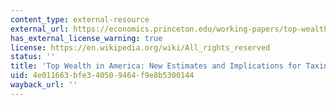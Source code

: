 ```yaml
---
content_type: external-resource
external_url: https://economics.princeton.edu/working-papers/top-wealth-in-america-new-estimates-and-implications-for-taxing-the-rich/
has_external_license_warning: true
license: https://en.wikipedia.org/wiki/All_rights_reserved
status: ''
title: 'Top Wealth in America: New Estimates and Implications for Taxing the Rich'
uid: 4e011663-bfe3-4050-9464-f9e8b5300144
wayback_url: ''
---
```

